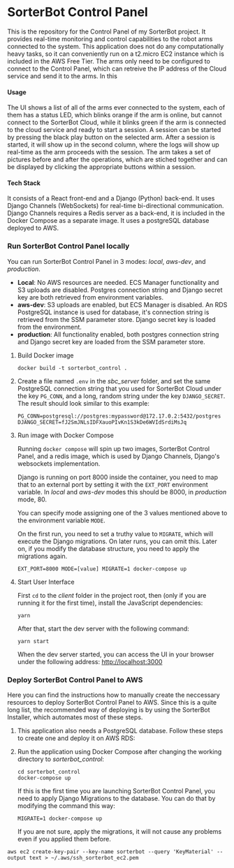 # SorterBot Control Panel
This is the repository for the Control Panel of my SorterBot project. It provides real-time monitoring and control capabilities to the robot arms connected to the system. This application does not do any computationally heavy tasks, so it can conveniently run on a t2.micro EC2 instance which is included in the AWS Free Tier. The arms only need to be configured to connect to the Control Panel, which can retreive the IP address of the Cloud service and send it to the arms. In this 

#### Usage
The UI shows a list of all of the arms ever connected to the system, each of them has a status LED, which blinks orange if the arm is online, but cannot connect to the SorterBot Cloud, while it blinks green if the arm is connected to the cloud service and ready to start a session. A session can be started by pressing the black play button on the selected arm. After a session is started, it will show up in the second column, where the logs will show up real-time as the arm proceeds with the session. The arm takes a set of pictures before and after the operations, which are stiched together and can be displayed by clicking the appropriate buttons within a session.

#### Tech Stack
It consists of a React front-end and a Django (Python) back-end. It uses Django Channels (WebSockets) for real-time bi-directional communication. Django Channels requires a Redis server as a back-end, it is included in the Docker Compose as a separate image. It uses a postgreSQL database deployed to AWS.

### Run SorterBot Control Panel locally
You can run SorterBot Control Panel in 3 modes: *local*, *aws-dev*, and *production*.
- **Local**: No AWS resources are needed. ECS Manager functionality and S3 uploads are disabled. Postgres connection string and Django secret key are both retrieved from environment variables.
- **aws-dev**: S3 uploads are enabled, but ECS Manager is disabled. An RDS PostgreSQL instance is used for database, it's connection string is retrieved from the SSM parameter store. Django secret key is loaded from the environment.
- **production**: All functionality enabled, both postgres connection string and Django secret key are loaded from the SSM parameter store.

1. Build Docker image
    ```
    docker build -t sorterbot_control .
    ```
1. Create a file named `.env` in the *sbc_server* folder, and set the same PostgreSQL connection string that you used for SorterBot Cloud under the key `PG_CONN`, and a long, random string under the key `DJANGO_SECRET`. The result should look similar to this example:
    ```
    PG_CONN=postgresql://postgres:mypassword@172.17.0.2:5432/postgres
    DJANGO_SECRET=fJ2SmJNLsIDFXauoPIvKn1S3kDe6WVIdSrdiMsJq
    ```
1. Run image with Docker Compose

    Running `docker compose` will spin up two images, SorterBot Control Panel, and a redis image, which is used by Django Channels, Django's websockets implementation.

    Django is running on port 8000 inside the container, you need to map that to an external port by setting it with the `EXT_PORT` environment variable. In *local* and *aws-dev* modes this should be 8000, in *production* mode, 80.

    You can specify mode assigning one of the 3 values mentioned above to the environment variable `MODE`. 
    
    On the first run, you need to set a truthy value to `MIGRATE`, which will execute the Django migrations. On later runs, you can omit this. Later on, if you modify the database structure, you need to apply the migrations again.
    ```
    EXT_PORT=8000 MODE=[value] MIGRATE=1 docker-compose up
    ```
2. Start User Interface
   
    First `cd` to the *client* folder in the project root, then (only if you are running it for the first time), install the JavaScript dependencies:
    ```
    yarn
    ```
    After that, start the dev server with the following command:
    ```
    yarn start
    ```
    When the dev server started, you can access the UI in your browser under the following address: [http://localhost:3000](http://localhost:3000)


### Deploy SorterBot Control Panel to AWS
Here you can find the instructions how to manually create the neccessary resources to deploy SorterBot Control Panel to AWS. Since this is a quite long list, the recommended way of deploying is by using the SorterBot Installer, which automates most of these steps.


1. This application also needs a PostgreSQL database. Follow these steps to create one and deploy it on AWS RDS:
   
1. Run the application using Docker Compose after changing the working directory to *sorterbot_control*:
    ```
    cd sorterbot_control
    docker-compose up
    ```
    If this is the first time you are launching SorterBot Control Panel, you need to apply Django Migrations to the database. You can do that by modifying the command this way: 
    ```
    MIGRATE=1 docker-compose up
    ```
    If you are not sure, apply the migrations, it will not cause any problems even if you applied them before.





```
aws ec2 create-key-pair --key-name sorterbot --query 'KeyMaterial' --output text > ~/.aws/ssh_sorterbot_ec2.pem
```